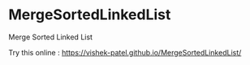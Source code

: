 # MergeSortedLinkedList
Merge Sorted Linked List

Try this online : https://vishek-patel.github.io/MergeSortedLinkedList/
